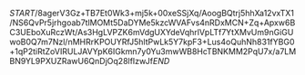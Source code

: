 $START$/8agerV3Gz+TB7Et0Wk3+mj5k+00xeSSjXq/AoogBQtrj5hhXa12vxTX1/NS6QvPr5jrhgoab7tlMOMt5DaDYMe5kzcWVAFvs4nRDxMCN+Zq+Apxw6BC3UEboXuRczWt/As3HgLVPZK6mVdgUXYdeVqhrlVpLTf7YtXMvUm9nGiGUwoB0Q7m7Nzl/nMHRrKPOUYRfJ5hltPwLk5Y7kpF3+Lus4oQuhNh831fYBG0+1qP2tiRtZoVIRULJAVYpK6IGkmn7y0Yu3mwWB8HcTBNKMM2PqU7x/a7LMBN9YL9PXUZRawU6QnDjOq28lfIzwJf$END$